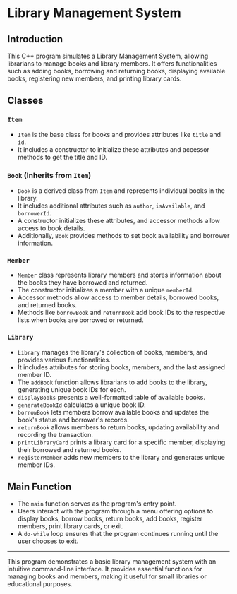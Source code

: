 # Library Management System

## Introduction

This C++ program simulates a Library Management System, allowing librarians to manage books and library members. It offers functionalities such as adding books, borrowing and returning books, displaying available books, registering new members, and printing library cards.

## Classes

### `Item`

- `Item` is the base class for books and provides attributes like `title` and `id`.
- It includes a constructor to initialize these attributes and accessor methods to get the title and ID.

### `Book` (Inherits from `Item`)

- `Book` is a derived class from `Item` and represents individual books in the library.
- It includes additional attributes such as `author`, `isAvailable`, and `borrowerId`.
- A constructor initializes these attributes, and accessor methods allow access to book details.
- Additionally, `Book` provides methods to set book availability and borrower information.

### `Member`

- `Member` class represents library members and stores information about the books they have borrowed and returned.
- The constructor initializes a member with a unique `memberId`.
- Accessor methods allow access to member details, borrowed books, and returned books.
- Methods like `borrowBook` and `returnBook` add book IDs to the respective lists when books are borrowed or returned.

### `Library`

- `Library` manages the library's collection of books, members, and provides various functionalities.
- It includes attributes for storing books, members, and the last assigned member ID.
- The `addBook` function allows librarians to add books to the library, generating unique book IDs for each.
- `displayBooks` presents a well-formatted table of available books.
- `generateBookId` calculates a unique book ID.
- `borrowBook` lets members borrow available books and updates the book's status and borrower's records.
- `returnBook` allows members to return books, updating availability and recording the transaction.
- `printLibraryCard` prints a library card for a specific member, displaying their borrowed and returned books.
- `registerMember` adds new members to the library and generates unique member IDs.

## Main Function

- The `main` function serves as the program's entry point.
- Users interact with the program through a menu offering options to display books, borrow books, return books, add books, register members, print library cards, or exit.
- A `do-while` loop ensures that the program continues running until the user chooses to exit.

---

This program demonstrates a basic library management system with an intuitive command-line interface. It provides essential functions for managing books and members, making it useful for small libraries or educational purposes.

